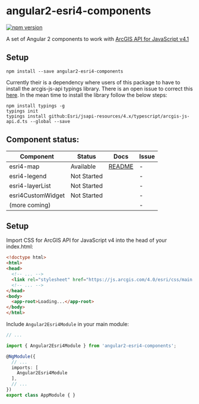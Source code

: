 # angular2-esri4-components
[![npm version](https://badge.fury.io/js/angular2-esri4-components.svg)](https://badge.fury.io/js/angular2-esri4-components)

A set of Angular 2 components to work with [ArcGIS API for JavaScript v4.1](https://developers.arcgis.com/javascript/)

## Setup

```
npm install --save angular2-esri4-components
```

Currently their is a dependency where users of this package to have to install the arcgis-js-api typings library.  There is an open issue to correct this [here](https://github.com/kgs916/angular2-esri4-components/issues/3).  In the mean time to install the library follow the below steps:

```
npm install typings -g
typings init
typings install github:Esri/jsapi-resources/4.x/typescript/arcgis-js-api.d.ts --global --save
``` 

## Component status:

| Component         | Status                              | Docs         | Issue          |
|-------------------|-------------------------------------|--------------|----------------|
| esri4-map         |                           Available | [README][1]  |              - |
| esri4-legend      |                         Not Started |              |              - |
| esri4-layerList   |                         Not Started |              |              - |
| esri4CustomWidget |                         Not Started |              |              - |
| (more coming)     |                                     |              |              - |

 [1]: https://github.com/kgs916/angular2-esri4-components/blob/master/src/lib/esri4-map/README.md

## Setup

Import CSS for ArcGIS API for JavaScript v4 into the head of your index.html:

```html
<!doctype html>
<html>
<head>
  <!-- ... -->
  <link rel="stylesheet" href="https://js.arcgis.com/4.0/esri/css/main.css">
  <!-- ... -->
</head>
<body>
  <app-root>Loading...</app-root>
</body>
</html>
```

Include `Angular2Esri4Module` in your main module:

```ts
// ...

import { Angular2Esri4Module } from 'angular2-esri4-components';

@NgModule({
  // ...
  imports: [
    Angular2Esri4Module
  ],
  // ...
})
export class AppModule { }

```
